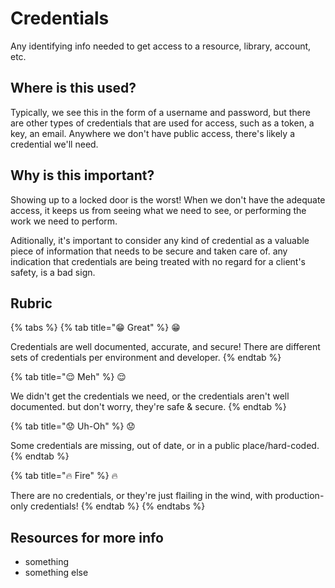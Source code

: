 # Credentials

Any identifying info needed to get access to a resource, library, account, etc.

## Where is this used?

Typically, we see this in the form of a username and password, but there are other types of credentials that are used for access, such as a token, a key, an email. Anywhere we don't have public access, there's likely a credential we'll need.

## Why is this important?

Showing up to a locked door is the worst! When we don't have the adequate access, it keeps us from seeing what we need to see, or performing the work we need to perform.

Aditionally, it's important to consider any kind of credential as a valuable piece of information that needs to be secure and taken care of. any indication that credentials are being treated with no regard for a client's safety, is a bad sign.

## Rubric

{% tabs %}
{% tab title="😁 Great" %}
😁

Credentials are well documented, accurate, and secure! There are different sets of credentials per environment and developer.
{% endtab %}

{% tab title="😌 Meh" %}
😌

We didn't get the credentials we need, or the credentials aren't well documented. but don't worry, they're safe & secure.
{% endtab %}

{% tab title="😟 Uh-Oh" %}
😟

Some credentials are missing, out of date, or in a public place/hard-coded.
{% endtab %}

{% tab title="🔥 Fire" %}
🔥

There are no credentials, or they're just flailing in the wind, with production-only credentials!
{% endtab %}
{% endtabs %}

## Resources for more info

* something
* something else

